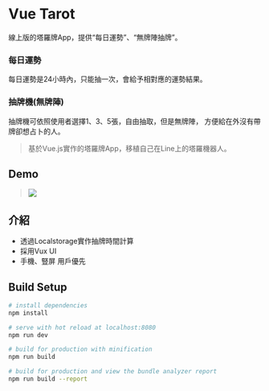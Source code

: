 # Vue Tarot

線上版的塔羅牌App，提供“每日運勢”、“無牌陣抽牌”。

### 每日運勢
每日運勢是24小時內，只能抽一次，會給予相對應的運勢結果。

### 抽牌機(無牌陣)
抽牌機可依照使用者選擇1、3、5張，自由抽取，但是無牌陣，
方便給在外沒有帶牌卻想占卜的人。

> 基於Vue.js實作的塔羅牌App，移植自己在Line上的塔羅機器人。

## Demo
> ![](https://raw.githubusercontent.com/realdennis/vue-tarot/master/demo/demo.gif)

## 介紹
- 透過Localstorage實作抽牌時間計算
- 採用Vux UI 
- 手機、豎屏 用戶優先


## Build Setup

``` bash
# install dependencies
npm install

# serve with hot reload at localhost:8080
npm run dev

# build for production with minification
npm run build

# build for production and view the bundle analyzer report
npm run build --report
```
